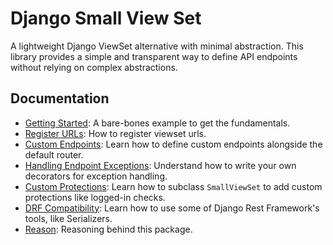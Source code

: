 # Django Small View Set

A lightweight Django ViewSet alternative with minimal abstraction. This library provides a simple and transparent way to define API endpoints without relying on complex abstractions.

## Documentation

- [Getting Started](./README_SIMPLE.md): A bare-bones example to get the fundamentals.
- [Register URLs](./README_REGISTER_URLS.md): How to register viewset urls.
- [Custom Endpoints](./README_CUSTOM_ENDPOINT.md): Learn how to define custom endpoints alongside the default router.
- [Handling Endpoint Exceptions](./README_HANDLE_ENDPOINT_EXCEPTIONS.md): Understand how to write your own decorators for exception handling.
- [Custom Protections](./README_CUSTOM_PROTECTIONS.md): Learn how to subclass `SmallViewSet` to add custom protections like logged-in checks.
- [DRF Compatibility](./README_DRF_COMPATIBILITY.md): Learn how to use some of Django Rest Framework's tools, like Serializers.
- [Reason](./README_REASON.md): Reasoning behind this package.
